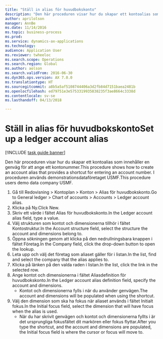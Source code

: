 ```yaml
--- 
title: "Ställ in alias för huvudbokskonto"
description: "Den här proceduren visar hur du skapar ett kontoalias som innehåller en genväg för att ange ett kontonummer."
author: aprilolson
manager: AnnBe
ms.date: 11/14/2016
ms.topic: business-process
ms.prod: 
ms.service: dynamics-ax-applications
ms.technology: 
audience: Application User
ms.reviewer: twheeloc
ms.search.scope: Operations
ms.search.region: Global
ms.author: aolson
ms.search.validFrom: 2016-06-30
ms.dyn365.ops.version: AX 7.0.0
ms.translationtype: HT
ms.sourcegitcommit: a8b5a5af5108744406a3d2fb84d7151baea2481b
ms.openlocfilehash: ed79751e3e5753319935838235f3ae8664c3338d
ms.contentlocale: sv-se
ms.lasthandoff: 04/13/2018

---
```

# <a name="set-up-a-ledger-account-alias"></a><span data-ttu-id="dcb45-103">Ställ in alias för huvudbokskonto</span><span class="sxs-lookup"><span data-stu-id="dcb45-103">Set up a ledger account alias</span></span>

[!INCLUDE [task guide banner](../../includes/task-guide-banner.md)]

<span data-ttu-id="dcb45-104">Den här proceduren visar hur du skapar ett kontoalias som innehåller en genväg för att ange ett kontonummer.</span><span class="sxs-lookup"><span data-stu-id="dcb45-104">This procedure shows how to create an account alias that provides a shortcut for entering an account number.</span></span> <span data-ttu-id="dcb45-105">I proceduren används demonstrationsdataföretaget USMF.</span><span class="sxs-lookup"><span data-stu-id="dcb45-105">This procedure users demo data company USMF.</span></span>

1. <span data-ttu-id="dcb45-106">Gå till Redovisning > Kontoplan > Konton > Alias för huvudbokskonto.</span><span class="sxs-lookup"><span data-stu-id="dcb45-106">Go to General ledger > Chart of accounts > Accounts > Ledger account alias.</span></span>
2. <span data-ttu-id="dcb45-107">Klicka på Ny.</span><span class="sxs-lookup"><span data-stu-id="dcb45-107">Click New.</span></span>
3. <span data-ttu-id="dcb45-108">Skriv ett värde i fältet Alias för huvudbokskonto.</span><span class="sxs-lookup"><span data-stu-id="dcb45-108">In the Ledger account alias field, type a value.</span></span>
4. <span data-ttu-id="dcb45-109">Välj strukturen som kontot och dimensionerna tillhör i fältet Kontostruktur.</span><span class="sxs-lookup"><span data-stu-id="dcb45-109">In the Account structure field, select the structure the account and dimensions belong to.</span></span>
5. <span data-ttu-id="dcb45-110">Öppna sökningen genom att klicka på den nedrullningsbara knappen i fältet Företag.</span><span class="sxs-lookup"><span data-stu-id="dcb45-110">In the Company field, click the drop-down button to open the lookup.</span></span>
6. <span data-ttu-id="dcb45-111">Leta upp och välj det företag som aliaset gäller för i listan.</span><span class="sxs-lookup"><span data-stu-id="dcb45-111">In the list, find and select the company that the alias applies to.</span></span>
7. <span data-ttu-id="dcb45-112">Klicka på länken på den valda raden i listan.</span><span class="sxs-lookup"><span data-stu-id="dcb45-112">In the list, click the link in the selected row.</span></span>
8. <span data-ttu-id="dcb45-113">Ange kontot och dimensionerna i fältet Aliasdefinition för huvudbokskonto.</span><span class="sxs-lookup"><span data-stu-id="dcb45-113">In the Ledger account alias definition field, specify the account and dimensions.</span></span>
    * <span data-ttu-id="dcb45-114">Kontot och dimensionerna fylls i när du använder genvägen.</span><span class="sxs-lookup"><span data-stu-id="dcb45-114">The account and dimensions will be populated when using the shortcut.</span></span>  
9. <span data-ttu-id="dcb45-115">Välj den dimension som ska ha fokus när aliaset används i fältet Initialt fokus.</span><span class="sxs-lookup"><span data-stu-id="dcb45-115">In the Initial focus field, select the dimension that will have focus when the alias is used.</span></span>
    * <span data-ttu-id="dcb45-116">När du har skrivit genvägen och kontot och dimensionerna fyllts i är det ursprungliga fokusfältet dit markören eller fokus flyttar.</span><span class="sxs-lookup"><span data-stu-id="dcb45-116">After you type the shortcut, and the account and dimensions are populated, the Initial focus field is where the cursor or focus will move to.</span></span>  


